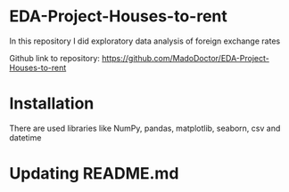 # EDA-Project-Houses-to-rent
In this repository I did exploratory data analysis of foreign exchange rates

Github link to repository: https://github.com/MadoDoctor/EDA-Project-Houses-to-rent

# Installation
There are used libraries like NumPy, pandas, matplotlib, seaborn, csv and datetime

# Updating README.md
